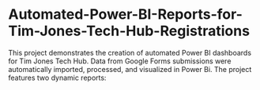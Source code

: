 # Automated-Power-BI-Reports-for-Tim-Jones-Tech-Hub-Registrations
This project demonstrates the creation of automated Power BI dashboards for Tim Jones Tech Hub. Data from Google Forms submissions were automatically imported, processed, and visualized in Power Bi. The project features two dynamic reports:
